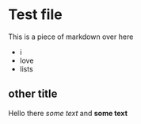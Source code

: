 # Test file

This is a piece of markdown over here

- i
- love
- lists

## other title

Hello there
*some text* and **some text**
